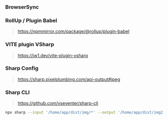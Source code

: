 ### BrowserSync

### RollUp / Plugin Babel
> https://npmmirror.com/package/@rollup/plugin-babel

### VITE plugin VSharp
> https://jw1.dev/vite-plugin-vsharp


### Sharp Config
> https://sharp.pixelplumbing.com/api-output#jpeg


### Sharp CLI
> https://github.com/vseventer/sharp-cli
```bash
npx sharp --input '/home/app/dist/img/*' --output '/home/app/dist/img2'
```
